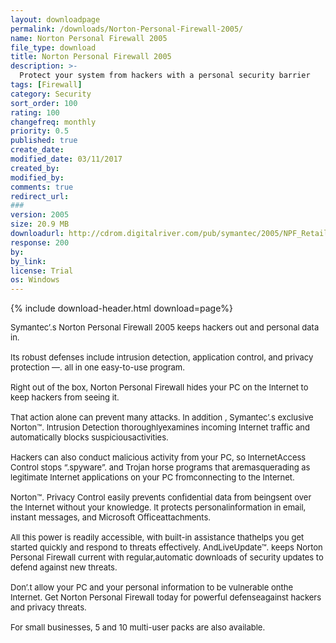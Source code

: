 ```yaml
---
layout: downloadpage
permalink: /downloads/Norton-Personal-Firewall-2005/
name: Norton Personal Firewall 2005
file_type: download
title: Norton Personal Firewall 2005
description: >-
  Protect your system from hackers with a personal security barrier
tags: [Firewall]
category: Security
sort_order: 100
rating: 100
changefreq: monthly
priority: 0.5
published: true
create_date: 
modified_date: 03/11/2017
created_by: 
modified_by: 
comments: true
redirect_url: 
### 
version: 2005
size: 20.9 MB
downloadurl: http://cdrom.digitalriver.com/pub/symantec/2005/NPF_Retail.EXE
response: 200
by: 
by_link: 
license: Trial 
os: Windows
---
```


{% include download-header.html download=page%}

<p style="fix-download-text !important">
<p><font size="2"><p>Symantec’.s Norton Personal Firewall 2005 keeps hackers out and personal data in.<br />
<br />
Its robust defenses include intrusion detection, application control, and privacy protection —. all in one easy-to-use program. <br />
<br />
Right out of the box, Norton Personal Firewall hides your PC on the Internet to keep hackers from seeing it. <br />
<br />
That action alone can prevent many attacks. In addition , Symantec’.s exclusive Norton™. Intrusion Detection thoroughlyexamines incoming Internet traffic and automatically blocks suspiciousactivities.<br />
<br />
Hackers can also conduct malicious activity from your PC, so InternetAccess Control stops “.spyware”. and Trojan horse programs that aremasquerading as legitimate Internet applications on your PC fromconnecting to the Internet. <br />
<br />
Norton™. Privacy Control easily prevents confidential data from beingsent over the Internet without your knowledge. It protects personalinformation in email, instant messages, and Microsoft Officeattachments. <br />
<br />
All this power is readily accessible, with built-in assistance thathelps you get started quickly and respond to threats effectively. AndLiveUpdate™. keeps Norton Personal Firewall current with regular,automatic downloads of security updates to defend against new threats. <br />
<br />
Don’.t allow your PC and your personal information to be vulnerable onthe Internet. Get Norton Personal Firewall today for powerful defenseagainst hackers and privacy threats. <br />
<br />
For small businesses, 5 and 10 multi-user packs are also available.</p></p></p>

